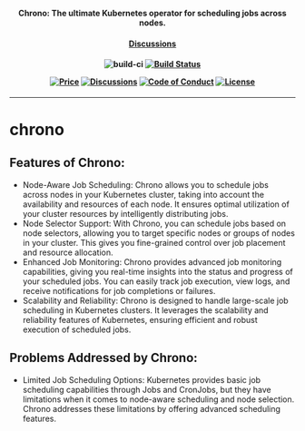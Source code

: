 <p align="center"><b>Chrono: The ultimate Kubernetes operator for scheduling jobs across nodes.</b></p>

<h4 align="center">
    <a href="https://github.com/jebinjeb/chrono/discussions">Discussions</a> 
</h4>

<h4 align="center">

![build-ci](https://github.com/jebinjeb/chrono/workflows/docker-image/badge.svg)
[![Build Status](https://github.com/jebinjeb/chrono/workflows/docker-image/badge.svg)](https://github.com/jebinjeb/chrono/actions/docker-image.yaml)


[![Price](https://img.shields.io/badge/price-FREE-0098f7.svg)](https://github.com/jebinjeb/chrono/blob/main/LICENSE)
[![Discussions](https://badgen.net/badge/icon/discussions?label=open)](https://github.com/jebinjeb/chrono/discussions)
[![Code of Conduct](https://badgen.net/badge/icon/code-of-conduct?label=open)](./code-of-conduct.md)
[![License](https://img.shields.io/badge/License-Apache%202.0-blue.svg)](https://opensource.org/licenses/Apache-2.0)

</h4>

<hr>

# chrono

## Features of Chrono:
- Node-Aware Job Scheduling: Chrono allows you to schedule jobs across nodes in your Kubernetes cluster, taking into account the availability and resources of each node. It ensures optimal utilization of your cluster resources by intelligently distributing jobs.
- Node Selector Support: With Chrono, you can schedule jobs based on node selectors, allowing you to target specific nodes or groups of nodes in your cluster. This gives you fine-grained control over job placement and resource allocation.
- Enhanced Job Monitoring: Chrono provides advanced job monitoring capabilities, giving you real-time insights into the status and progress of your scheduled jobs. You can easily track job execution, view logs, and receive notifications for job completions or failures.
- Scalability and Reliability: Chrono is designed to handle large-scale job scheduling in Kubernetes clusters. It leverages the scalability and reliability features of Kubernetes, ensuring efficient and robust execution of scheduled jobs.

## Problems Addressed by Chrono:
- Limited Job Scheduling Options: Kubernetes provides basic job scheduling capabilities through Jobs and CronJobs, but they have limitations when it comes to node-aware scheduling and node selection. Chrono addresses these limitations by offering advanced scheduling features.
